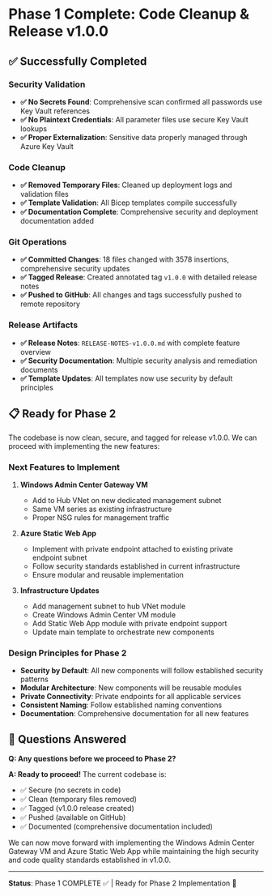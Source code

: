 # Phase 1 Complete: Code Cleanup & Release v1.0.0

## ✅ Successfully Completed

### **Security Validation**
- **✅ No Secrets Found**: Comprehensive scan confirmed all passwords use Key Vault references
- **✅ No Plaintext Credentials**: All parameter files use secure Key Vault lookups
- **✅ Proper Externalization**: Sensitive data properly managed through Azure Key Vault

### **Code Cleanup**
- **✅ Removed Temporary Files**: Cleaned up deployment logs and validation files
- **✅ Template Validation**: All Bicep templates compile successfully
- **✅ Documentation Complete**: Comprehensive security and deployment documentation added

### **Git Operations**
- **✅ Committed Changes**: 18 files changed with 3578 insertions, comprehensive security updates
- **✅ Tagged Release**: Created annotated tag `v1.0.0` with detailed release notes
- **✅ Pushed to GitHub**: All changes and tags successfully pushed to remote repository

### **Release Artifacts**
- **✅ Release Notes**: `RELEASE-NOTES-v1.0.0.md` with complete feature overview
- **✅ Security Documentation**: Multiple security analysis and remediation documents
- **✅ Template Updates**: All templates now use security by default principles

## 📋 Ready for Phase 2

The codebase is now clean, secure, and tagged for release v1.0.0. We can proceed with implementing the new features:

### **Next Features to Implement**
1. **Windows Admin Center Gateway VM**
   - Add to Hub VNet on new dedicated management subnet
   - Same VM series as existing infrastructure
   - Proper NSG rules for management traffic

2. **Azure Static Web App**
   - Implement with private endpoint attached to existing private endpoint subnet
   - Follow security standards established in current infrastructure
   - Ensure modular and reusable implementation

3. **Infrastructure Updates**
   - Add management subnet to hub VNet module
   - Create Windows Admin Center VM module
   - Add Static Web App module with private endpoint support
   - Update main template to orchestrate new components

### **Design Principles for Phase 2**
- **Security by Default**: All new components will follow established security patterns
- **Modular Architecture**: New components will be reusable modules
- **Private Connectivity**: Private endpoints for all applicable services
- **Consistent Naming**: Follow established naming conventions
- **Documentation**: Comprehensive documentation for all new features

## 🎯 Questions Answered

**Q: Any questions before we proceed to Phase 2?**

**A: Ready to proceed!** The current codebase is:
- ✅ Secure (no secrets in code)
- ✅ Clean (temporary files removed)
- ✅ Tagged (v1.0.0 release created)
- ✅ Pushed (available on GitHub)
- ✅ Documented (comprehensive documentation included)

We can now move forward with implementing the Windows Admin Center Gateway VM and Azure Static Web App while maintaining the high security and code quality standards established in v1.0.0.

---

**Status**: Phase 1 COMPLETE ✅ | Ready for Phase 2 Implementation 🚀
